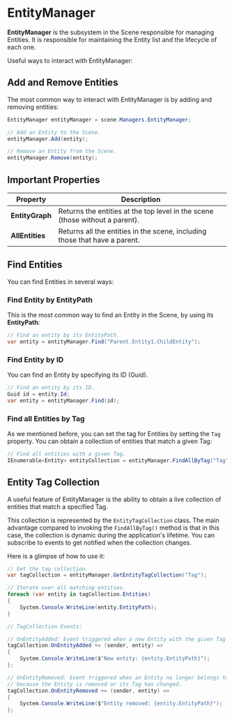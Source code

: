 # EntityManager

**EntityManager** is the subsystem in the Scene responsible for managing Entities. It is responsible for maintaining the Entity list and the lifecycle of each one.

Useful ways to interact with EntityManager:

## Add and Remove Entities

The most common way to interact with EntityManager is by adding and removing entities:

```csharp
EntityManager entityManager = scene.Managers.EntityManager;

// Add an Entity to the Scene.
entityManager.Add(entity);

// Remove an Entity from the Scene.
entityManager.Remove(entity);
```

## Important Properties

| Property | Description | 
| --------- | ----------- |
| **EntityGraph** | Returns the entities at the top level in the scene (those without a parent). |
| **AllEntities** | Returns all the entities in the scene, including those that have a parent. |

## Find Entities

You can find Entities in several ways:

### Find Entity by EntityPath

This is the most common way to find an Entity in the Scene, by using its **EntityPath**:

```csharp
// Find an entity by its EntityPath.
var entity = entityManager.Find("Parent.Entity1.ChildEntity");
```

### Find Entity by ID

You can find an Entity by specifying its ID (Guid).

```csharp
// Find an entity by its ID.
Guid id = entity.Id;
var entity = entityManager.Find(id);
```

### Find all Entities by Tag

As we mentioned before, you can set the tag for Entities by setting the `Tag` property. You can obtain a collection of entities that match a given Tag:

```csharp
// Find all entities with a given Tag.
IEnumerable<Entity> entityCollection = entityManager.FindAllByTag("Tag");
```

## Entity Tag Collection

A useful feature of EntityManager is the ability to obtain a live collection of entities that match a specified Tag.

This collection is represented by the `EntityTagCollection` class. The main advantage compared to invoking the `FindAllByTag()` method is that in this case, the collection is dynamic during the application's lifetime. You can subscribe to events to get notified when the collection changes.

Here is a glimpse of how to use it:

```csharp
// Get the tag collection.
var tagCollection = entityManager.GetEntityTagCollection("Tag");

// Iterate over all matching entities.
foreach (var entity in tagCollection.Entities)
{
    System.Console.WriteLine(entity.EntityPath);
}

// TagCollection Events:

// OnEntityAdded: Event triggered when a new Entity with the given Tag is added to the Scene.
tagCollection.OnEntityAdded += (sender, entity) => 
{ 
    System.Console.WriteLine($"New entity: {entity.EntityPath}"); 
};

// OnEntityRemoved: Event triggered when an Entity no longer belongs to this collection, 
// because the Entity is removed or its Tag has changed.
tagCollection.OnEntityRemoved += (sender, entity) =>
{
    System.Console.WriteLine($"Entity removed: {entity.EntityPath}");
};
```